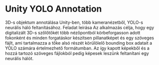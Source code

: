# Unity YOLO Annotation

3D-s objektum annotálása Unity-ben, több kameranézetből, YOLO-s neurális háló feltanításához.
Feladat leírása
Az alkalmazás célja, hogy egy digitalizált 3D-s szőlőtőkét több nézőpontból körbeforgasson adott fokonként és minden forgatáskor készítsen pillanatképet és egy szöveges fájlt, ami tartalmazza a tőke alsó részét körülölelő bounding box adatait a YOLO számára értelmezhető formátumban. Az így kapott képekből és a hozzá tartozó szöveges fájlokból pedig képesek leszünk feltanítani egy neurális hálót.
